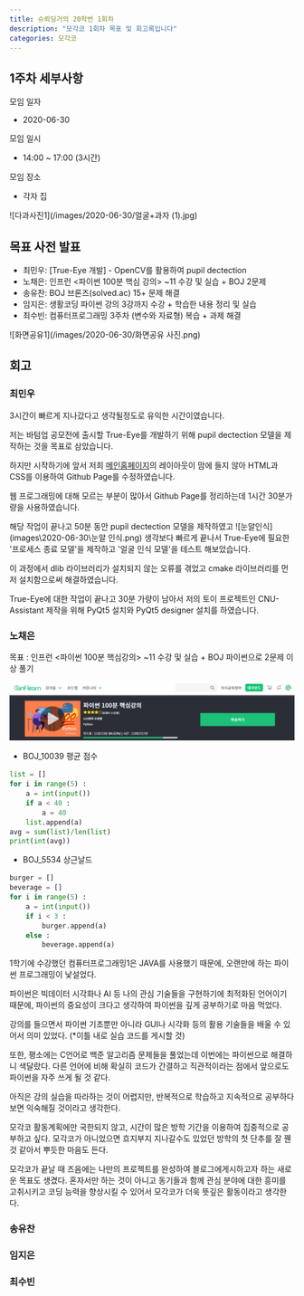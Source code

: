 ```yaml
---
title: 슈뢰딩거의 20학번 1회차
description: "모각코 1회차 목표 및 회고록입니다"
categories: 모각코
---
```


## 1주차 세부사항

모임 일자
- 2020-06-30

모임 일시
- 14:00 ~ 17:00 (3시간)

모임 장소
- 각자 집

![다과사진1](/images/2020-06-30/얼굴+과자 (1).jpg)

## 목표 사전 발표

* 최민우: [True-Eye 개발] - OpenCV를 활용하여 pupil dectection
* 노채은: 인프런 <파이썬 100분 핵심 강의> ~11 수강 및 실습 + BOJ 2문제
* 송유찬: BOJ 브론즈(solved.ac) 15+ 문제 해결
* 임지은: 생활코딩 파이썬 강의 3강까지 수강 + 학습한 내용 정리 및 실습
* 최수빈: 컴퓨터프로그래밍 3주차 (변수와 자료형) 복습 + 과제 해결

![화면공유1](/images/2020-06-30/화면공유 사진.png)

## 회고

### 최민우
3시간이 빠르게 지나갔다고 생각될정도로  유익한 시간이였습니다.

저는 바텀업 공모전에 출시할 True-Eye를 개발하기 위해 pupil dectection 모델을 제작하는 것을 목표로 삼았습니다.

하지만 시작하기에 앞서 저희 [메인홈페이지](https://schrodinger-20.github.io/)의 레이아웃이 맘에 들지 않아 HTML과 CSS를 이용하여 Github Page를 수정하였습니다.

웹 프로그래밍에 대해 모르는 부분이 많아서 Github Page를 정리하는데 1시간 30분가량을 사용하였습니다.

해당 작업이 끝나고 50분 동안 pupil dectection 모델을 제작하였고
![눈알인식](images\2020-06-30\눈알 인식.png)
생각보다 빠르게 끝나서 True-Eye에 필요한 '프로세스 종료 모델'을 제작하고 '얼굴 인식 모델'을 테스트 해보았습니다.

이 과정에서 dlib 라이브러리가 설치되지 않는 오류를 겪었고 cmake 라이브러리를 먼저 설치함으로써 해결하였습니다.

True-Eye에 대한 작업이 끝나고 30분 가량이 남아서 저의 토이 프로젝트인 CNU-Assistant 제작을 위해 PyQt5 설치와 PyQt5 designer 설치를 하였습니다.

### 노채은
목표 : 인프런 <파이썬 100분 핵심강의> ~11 수강 및 실습  + BOJ 파이썬으로 2문제 이상 풀기

![인프런](/images/2020-06-30/인프런.png)

+ BOJ_10039 평균 점수
```python
list = []
for i in range(5) :
    a = int(input())
    if a < 40 :
        a = 40
    list.append(a)
avg = sum(list)/len(list)
print(int(avg))
```

+ BOJ_5534 상근날드
```python
burger = []
beverage = []
for i in range(5) :
    a = int(input())
    if i < 3 :
        burger.append(a)
    else :
        beverage.append(a)
```


1학기에 수강했던 컴퓨터프로그래밍1은 JAVA를 사용했기 때문에, 오랜만에 하는 파이썬 프로그래밍이 낯설었다.

파이썬은 빅데이터 시각화나 AI 등 나의 관심 기술들을 구현하기에 최적화된 언어이기 때문에, 파이썬의 중요성이 크다고 생각하여 파이썬을 깊게 공부하기로 마음 먹었다.

강의를 들으면서 파이썬 기초뿐만 아니라 GUI나 시각화 등의 활용 기술들을 배울 수 있어서 의미 있었다. (*이틀 내로 실습 코드를 게시할 것)

또한, 평소에는 C언어로 백준 알고리즘 문제들을 풀었는데 이번에는 파이썬으로 해결하니 색달랐다. 
다른 언어에 비해 확실히 코드가 간결하고 직관적이라는 점에서 앞으로도 파이썬을 자주 쓰게 될 것 같다.

아직은 강의 실습을 따라하는 것이 어렵지만,  반복적으로 학습하고 지속적으로 공부하다 보면 익숙해질 것이라고 생각한다.

모각코 활동계획에만 국한되지 않고, 시간이 많은 방학 기간을 이용하여 집중적으로 공부하고 싶다. 
모각코가 아니었으면 흐지부지 지나갈수도 있었던 방학의 첫 단추를 잘 꿴 것 같아서 뿌듯한 마음도 든다.

모각코가 끝날 때 즈음에는 나만의 프로젝트를 완성하여 블로그에게시하고자 하는 새로운 목표도 생겼다.
혼자서만 하는 것이 아니고 동기들과 함께 관심 분야에 대한 흥미를 고취시키고 코딩 능력을 향상시킬 수 있어서 모각코가 더욱 뜻깊은 활동이라고 생각한다.


### 송유찬
### 임지은
### 최수빈